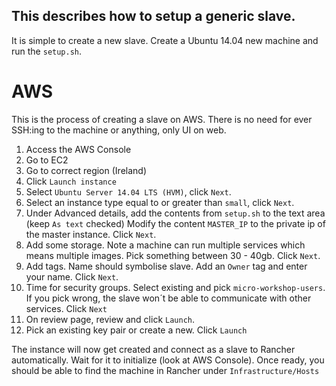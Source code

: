 This describes how to setup a generic slave. 
--------------------------------------------

It is simple to create a new slave. Create a Ubuntu 14.04 new machine and run the `setup.sh`.

# AWS
This is the process of creating a slave on AWS. There is no need for ever SSH:ing to the machine or anything, only UI on web.
1. Access the AWS Console
2. Go to EC2 
3. Go to correct region (Ireland)
4. Click `Launch instance`
5. Select `Ubuntu Server 14.04 LTS (HVM)`, click `Next`.
6. Select an instance type equal to or greater than `small`, click `Next`.
7. Under Advanced details, add the contents from `setup.sh` to the text area (keep `As text` checked)
Modify the content `MASTER_IP` to the private ip of the master instance. Click `Next`.
8. Add some storage. Note a machine can run multiple services which means multiple images. Pick something between 30 - 40gb. Click `Next`.
9. Add tags. Name should symbolise slave. Add an `Owner` tag and enter your name. Click `Next`.
10. Time for security groups. Select existing and pick `micro-workshop-users`. If you pick wrong, the slave won´t be able to communicate with other services. Click `Next`
11. On review page, review and click `Launch`.
12. Pick an existing key pair or create a new. Click `Launch`

The instance will now get created and connect as a slave to Rancher automatically. Wait for it to initialize (look at AWS Console). Once ready, you should be able to find the
machine in Rancher under `Infrastructure/Hosts`
